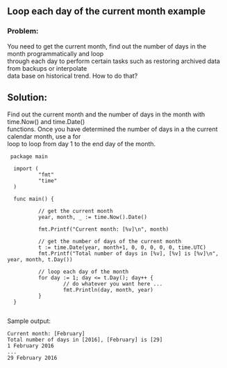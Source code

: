 ## Loop each day of the current month example

### Problem:
You need to get the current month, find out the number of days in the month programmatically and loop   
through each day to perform certain tasks such as restoring archived data from backups or interpolate    
data base on historical trend. How to do that?

##  Solution:
Find out the current month and the number of days in the month with time.Now() and time.Date()    
functions. Once you have determined the number of days in a the current calendar month, use a for    
loop to loop from day 1 to the end day of the month. 

```golang
 package main

  import (
          "fmt"
          "time"
  )

  func main() {

          // get the current month
          year, month, _ := time.Now().Date()

          fmt.Printf("Current month: [%v]\n", month)

          // get the number of days of the current month
          t := time.Date(year, month+1, 0, 0, 0, 0, 0, time.UTC)
          fmt.Printf("Total number of days in [%v], [%v] is [%v]\n", year, month, t.Day())

          // loop each day of the month
          for day := 1; day <= t.Day(); day++ {
                  // do whatever you want here ...
                  fmt.Println(day, month, year)
          }
  }
  
  ```
Sample output:

```
Current month: [February]
Total number of days in [2016], [February] is [29]
1 February 2016
...
29 February 2016
```

